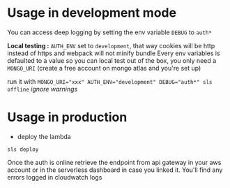 # Usage in development mode
You can access deep logging by setting the env variable `DEBUG` to `auth*`

**__Local testing :__** `AUTH_ENV` set to `development`, that way cookies will be http instead of https and webpack will not minify bundle
Every env variables is defaulted to a value so you can local test out of the box, you only need a `MONGO_URI` (create a free account on mongo atlas and you're set up)

run it with `MONGO_URI="xxx" AUTH_ENV="development" DEBUG="auth*" sls offline` *ignore warnings*

# Usage in production

- deploy the lambda

```
sls deploy
```

Once the auth is online retrieve the endpoint from api gateway in your aws account or in the serverless dashboard in case you linked it.
You'll find any errors logged in cloudwatch logs